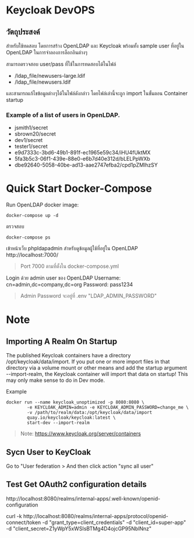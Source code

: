 # Keycloak DevOPS
## วัตถุประสงค์
สำหรับใช้ทดสอบ โดยการสร้าง OpenLDAP และ Keycloak พร้อมทั้ง sample user ที่อยู่ใน OpenLDAP ในการจำลองการล็อกอินต่างๆ

สามารถตรวจสอบ user/pass ที่ใช้ในการทดสอบได้ในไฟล์ 
- /ldap_file/newusers-large.ldif
- /ldap_file/newusers.ldif

และสามารถแก้ไขข้อมูลต่างๆได้ในไฟล์ดังกล่าว โดยไฟล์เล่านี้จะถูก import ในขั้นตอน Container startup 


### Example of a list of users in OpenLDAP.
- jsmith1/secret
- sbrown20/secret
- dev1/secret
- tester1/secret
- e9d7333c-3bd6-49b1-891f-ec1965e59c34/iHU4fUktMX
- 5fa3b5c3-06f1-439e-88e0-e6b7d40e312d/bLELPpWXb
- dbe92640-5058-40be-ad13-aae2747efba2/cpd1pZMlhzSY


# Quick Start Docker-Compose
Run OpenLDAP docker image:
```
docker-compose up -d 
```

ตรวจสอบ
```
docker-compose ps
```

เข้าหน้าเว็บ phpldapadmin สำหรับดูข้อมูลผู้ใช้ที่อยู่ใน OpenLDAP
http://localhost:7000/

> Port 7000 ตามที่ตั้งใน docker-compose.yml

Login ด้วย admin user ของ OpenLDAP
Username: cn=admin,dc=company,dc=org
Password: pass1234 

> Admin Password จะอยู่ที่ .env "LDAP_ADMIN_PASSWORD"



# Note 
## Importing A Realm On Startup
The published Keycloak containers have a directory /opt/keycloak/data/import. If you put one or more import files in that directory via a volume mount or other means and add the startup argument --import-realm, the Keycloak container will import that data on startup! This may only make sense to do in Dev mode.

Example
```
docker run --name keycloak_unoptimized -p 8080:8080 \
        -e KEYCLOAK_ADMIN=admin -e KEYCLOAK_ADMIN_PASSWORD=change_me \
        -v /path/to/realm/data:/opt/keycloak/data/import
        quay.io/keycloak/keycloak:latest \
        start-dev --import-realm
```

> Note: https://www.keycloak.org/server/containers



## Sycn User to KeyCloak
Go to "User federation > <Your-Ldap> 
And then click action "sync all user"


## Test Get OAuth2 configuration details
http://localhost:8080/realms/internal-apps/.well-known/openid-configuration


curl -k  http://localhost:8080/realms/internal-apps/protocol/openid-connect/token -d "grant_type=client_credentials" -d "client_id=super-app" -d "client_secret=Z1yWpY5xWSIsBTMg4D4ojcGP95NblNnz"
